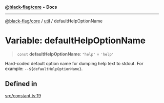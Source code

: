 [**@black-flag/core**](../../README.md) • **Docs**

***

[@black-flag/core](../../README.md) / [util](../README.md) / defaultHelpOptionName

# Variable: defaultHelpOptionName

> `const` **defaultHelpOptionName**: `"help"` = `'help'`

Hard-coded default option name for dumping help text to stdout. For example:
`--${defaultHelpOptionName}`.

## Defined in

[src/constant.ts:19](https://github.com/Xunnamius/black-flag/blob/20623d626b4c283cf81bd3e79356045673c5c3fb/src/constant.ts#L19)
